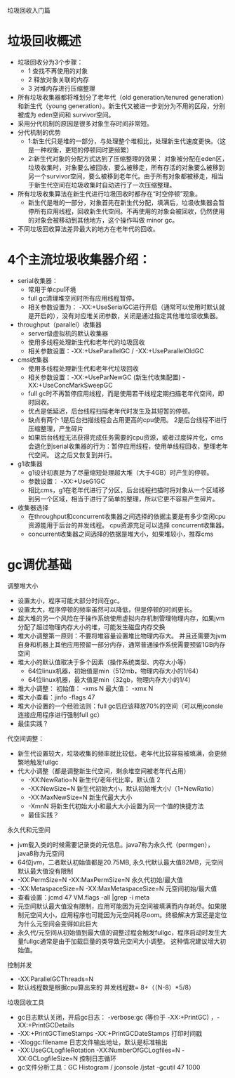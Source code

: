 垃圾回收入门篇

# 垃圾回收概述
+ 垃圾回收分为3个步骤：
  + 1 查找不再使用的对象 
  + 2 释放对象关联的内存 
  + 3 对堆内存进行压缩整理
+ 所有垃圾收集器都将堆划分了老年代（old generation/tenured generation）和新生代（young generation）。新生代又被进一步划分为不用的区段，分别被成为 eden空间和 survivor空间。
+ 采用分代机制的原因是很多对象生存时间非常短。
+ 分代机制的优势
  + 1:新生代只是堆的一部分，与处理整个堆相比，处理新生代速度更快。（这是一种权衡，更短的停顿同时更频繁）
  + 2:新生代对象的分配方式达到了压缩整理的效果： 对象被分配在eden区，垃圾收集时，对象要么被回收，要么被移走，所有存活的对象要么被移到另一个survivor空间，要么被移到老年代。由于所有对象都被移走，相当于新生代空间在垃圾收集时自动进行了一次压缩整理。
+ 所有垃圾收集算法在新生代进行垃圾回收时都存在“时空停顿”现象。
  + 新生代是堆的一部分，对象首先在新生代分配，填满后，垃圾收集器会暂停所有应用线程，回收新生代空间。不再使用的对象会被回收，仍然使用的对象会被移动到其他地方，这个操作叫做 minor gc。
+ 不同垃圾回收算法差异最大的地方在老年代的回收。

# 4个主流垃圾收集器介绍：
+ serial收集器：
  + 常用于单cpu环境
  + full gc清理堆空间时所有应用线程暂停。
  + 相关参数设置为： -XX:+UseSerialGC进行开启（通常可以使用时默认就是开启的），没有对应堆关闭参数，关闭是通过指定其他堆垃圾收集器。
+ throughput（parallel）收集器
  + server级虚拟机的默认收集器
  + 使用多线程处理新生代和老年代的垃圾回收
  + 相关参数设置：-XX:+UseParallelGC / -XX:+UseParallelOldGC 
+ cms收集器
  + 使用多线程处理新生代和老年代垃圾回收
  + 相关参数设置：-XX:+UseParNewGC (新生代收集配置) -XX:+UseConcMarkSweepGC
  + full gc时不再暂停应用线程，而是使用若干线程定期扫描老年代空间，即时回收。
  + 优点是低延迟，后台线程扫描老年代时发生及其短暂的停顿。
  + 缺点有两个 1是后台扫描线程会占用更高的cpu使用。 2是后台线程不进行压缩整理，产生碎片
  + 如果后台线程无法获得完成任务需要的cpu资源，或者过度碎片化，cms会退化到serial收集器的行为：暂停应用线程，使用单线程回收，整理老年代空间。 这之后又恢复到并行。
+ g1收集器
  + g1设计初衷是为了尽量缩短处理超大堆（大于4GB）时产生的停顿。
  + 参数设置： -XX:+UseG1GC
  + 相比cms，g1在老年代进行了分区，后台线程扫描时将对象从一个区域移到另一个区域，相当于进行了简单的整理，所以它更不容易产生碎片。
+ 收集器选择
  + 在throughput和concurrent收集器之间选择的依据主要是有多少空闲cpu资源能用于后台的并发线程。 cpu资源充足可以选择 concurrent收集器。
  + concurrent收集器之间选择的依据是堆大小，如果堆较小，推荐cms  

# gc调优基础
调整堆大小
* 设置太小，程序可能大部分时间在gc。
* 设置太大，程序停顿的频率虽然可以降低，但是停顿的时间更长。
* 超大堆的另一个风险在于操作系统使用虚拟内存机制管理物理内存，如果jvm分配了超过物理内存大小的堆，可能发生磁盘内存交换
* 堆大小调整第一原则：不要将堆容量设置堆比物理内存大。 并且还需要为jvm自身和机器上其他应用预留一部分内存，通常普通操作系统需要预留1GB内存空间
* 堆大小的默认值取决于多个因素（操作系统类型、内存大小等）  
  * 64位linux机器，初始值是min（512mb，物理内存大小的1/64）
  * 64位linux机器，最大值是min（32gb，物理内存大小的1/4）
* 堆大小调整： 初始值： -xms N    最大值： -xmx N
* 堆大小查看：jinfo -flags 47                                      
* 堆大小设置的一个经验法则：full gc后应该释放70%的空间（可以用jconsle连接应用程序进行强制full gc）
* 最佳实践？

代空间调整：
* 新生代设置较大，垃圾收集的频率就比较低，老年代比较容易被填满，会更频繁地触发fullgc
* 代大小调整（都是调整新生代空间，剩余堆空间被老年代占用）
  * -XX:NewRatio=N   新生代/老年代比率，默认值 2
  * -XX:NewSize=N 新生代初始大小，默认初始堆大小/（1+NewRatio）
  * -XX:MaxNewSize=N 新生代最大大小
  * -XmnN 将新生代初始大小和最大大小设置为同一个值的快捷方法
  * 最佳实践？ 

永久代和元空间
* jvm载入类的时候需要记录类的元信息。java7称为永久代（permgen），java8称为元空间
* 64位jvm，二者默认初始值都是20.75MB, 永久代默认最大值82MB，元空间默认最大值没有限制
* -XX:PermSize=N    -XX:MaxPermSize=N    永久代初始/最大值
* -XX:MetaspaceSize=N  -XX:MaxMetaspaceSize=N   元空间初始/最大值
* 查看设置：jcmd 47 VM.flags -all |grep -i meta
* 元空间默认最大值没有限制，应用可能因为元空间被填满而内存耗尽。如果限制元空间大小，应用程序也可能因为元空间耗尽oom。终极解决方案还是定位为什么元空间会变得如此巨大
* 永久代/元空间从初始值到最大值的调整过程会触发fullgc，程序启动时发生大量fullgc通常是由于加载巨量的类导致元空间大小调整。 这种情况建议增大初始值。

控制并发
* -XX:ParallelGCThreads=N
* 默认线程数是根据cpu算出来的  并发线程数= 8+（（N-8）*5/8）

垃圾回收工具
* gc日志默认关闭，开启gc日志： -verbose:gc (等价于 -XX:+PrintGC) ，-XX:+PrintGCDetails
* -XX:+PrintGCTimeStamps       -XX:+PrintGCDateStamps 打印时间戳
* -Xloggc:filename  日志文件输出地址，默认是标准输出
* -XX:UseGCLogfileRotation  -XX:NumberOfGCLogfiles=N  -XX:GCLogfileSize=N 控制日志循环
* gc文件分析工具：GC Histogram   / jconsole /jstat -gcutil 47 1000

